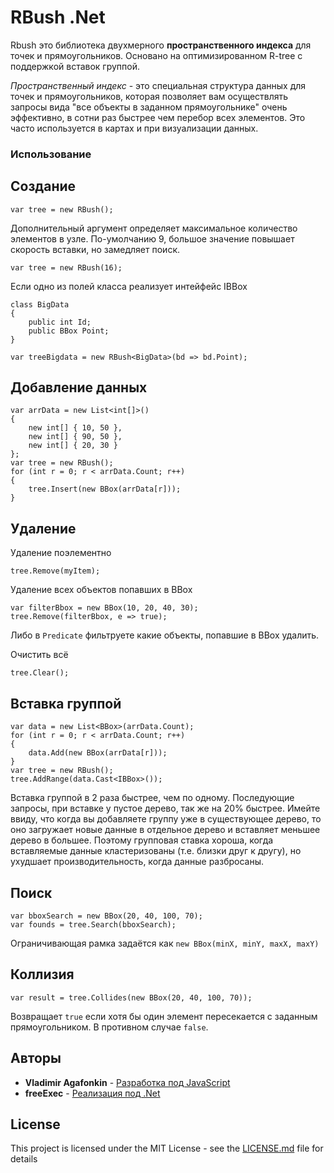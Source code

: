 # RBush .Net

Rbush это библиотека двухмерного **пространственного индекса** для точек и прямоугольников. Основано на оптимизированном R-tree с поддержкой вставок группой.

*Пространственный индекс* - это специальная структура данных для точек и прямоугольников, которая позволяет вам осуществлять запросы вида "все объекты в заданном прямоугольнике" очень эффективно, в сотни раз быстрее чем перебор всех элементов. Это часто используется в картах и при визуализации данных.

### Использование
## Создание

```
var tree = new RBush();
```
Дополнительный аргумент определяет максимальное количество элементов в узле. По-умолчанию 9, большое значение повышает скорость вставки, но замедляет поиск.
```
var tree = new RBush(16);
```
Если одно из полей класса реализует интейфейс IBBox
```
class BigData
{
    public int Id;
    public BBox Point;
}

var treeBigdata = new RBush<BigData>(bd => bd.Point);
```
## Добавление данных
```
var arrData = new List<int[]>()
{
    new int[] { 10, 50 },
    new int[] { 90, 50 },
    new int[] { 20, 30 }
};
var tree = new RBush();
for (int r = 0; r < arrData.Count; r++)
{
    tree.Insert(new BBox(arrData[r]));
}
```
## Удаление
Удаление поэлементно

```
tree.Remove(myItem);
```

Удаление всех объектов попавших в BBox
```
var filterBbox = new BBox(10, 20, 40, 30);
tree.Remove(filterBbox, e => true);
```
Либо в `Predicate` фильтруете какие объекты, попавшие в BBox удалить.

Очистить всё
```
tree.Clear();
```
## Вставка группой
```
var data = new List<BBox>(arrData.Count);
for (int r = 0; r < arrData.Count; r++)
{
    data.Add(new BBox(arrData[r]));
}
var tree = new RBush();
tree.AddRange(data.Cast<IBBox>());
```
Вставка группой в 2 раза быстрее, чем по одному. Последующие запросы, при вставке у пустое дерево, так же на 20% быстрее.
Имейте ввиду, что когда вы добавляете группу уже в существующее дерево, то оно загружает новые данные в отдельное дерево и вставляет меньшее дерево в большее. Поэтому групповая ставка хороша, когда вставляемые данные кластеризованы (т.е. близки друг к другу), но ухудшает производительность, когда данные разбросаны.
## Поиск
```
var bboxSearch = new BBox(20, 40, 100, 70);
var founds = tree.Search(bboxSearch);
```
Ограничивающая рамка задаётся как ```new BBox(minX, minY, maxX, maxY)```
## Коллизия
```
var result = tree.Collides(new BBox(20, 40, 100, 70));
```
Возвращает ```true``` если хотя бы один элемент пересекается с заданным прямоугольником. В противном случае ```false```.
## Авторы

* **Vladimir Agafonkin** - [Разработка под JavaScript](https://github.com/mourner/rbush)
* **freeExec** - [Реализация под .Net](https://github.com/freeExec/rbush.net)


## License

This project is licensed under the MIT License - see the [LICENSE.md](https://github.com/freeExec/rbush.net/blob/master/MIT-LICENSE) file for details
